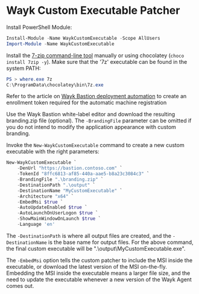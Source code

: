 # Wayk Custom Executable Patcher

Install PowerShell Module:

```PowerShell
Install-Module -Name WaykCustomExecutable -Scope AllUsers
Import-Module -Name WaykCustomExecutable
```

Install the [7-zip command-line tool](https://www.7-zip.org/) manually or using chocolatey (`choco install 7zip -y`). Make sure that the '7z' executable can be found in the system PATH:

```powershell
PS > where.exe 7z
C:\ProgramData\chocolatey\bin\7z.exe
```

Refer to the article on [Wayk Bastion deployment automation](https://docs.devolutions.net/wayk/bastion/deployment-automation.html) to create an enrollment token required for the automatic machine registration

Use the Wayk Bastion white-label editor and download the resulting branding.zip file (optional). The `-BrandingFile` parameter can be omitted if you do not intend to modify the application appearance with custom branding.

Invoke the `New-WaykCustomExecutable` command to create a new custom executable with the right parameters:

```PowerShell
New-WaykCustomExecutable `
    -DenUrl "https://bastion.contoso.com" `
    -TokenId "8ffc6813-af85-440a-aae5-b8a23c3084c3" `
    -BrandingFile ".\branding.zip" `
    -DestinationPath ".\output" `
    -DestinationName "MyCustomExecutable" `
    -Architecture "x64" `
    -EmbedMsi $true `
    -AutoUpdateEnabled $true `
    -AutoLaunchOnUserLogon $true `
    -ShowMainWindowOnLaunch $true `
    -Language 'en'
```

The `-DestinationPath` is where all output files are created, and the `-DestinationName` is the base name for output files. For the above command, the final custom executable will be ".\output\MyCustomExecutable.exe".

The `-EmbedMsi` option tells the custom patcher to include the MSI inside the executable, or download the latest version of the MSI on-the-fly. Embedding the MSI inside the executable means a larger file size, and the need to update the executable whenever a new version of the Wayk Agent comes out.
